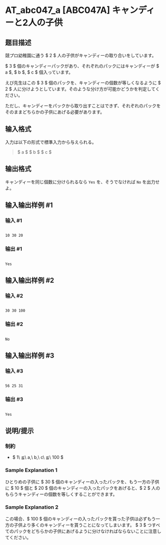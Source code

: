 # AT_abc047_a [ABC047A] キャンディーと2人の子供

## 题目描述

[problemUrl]: https://atcoder.jp/contests/abc047/tasks/abc047_a

競プロ幼稚園に通う $ 2 $ 人の子供がキャンディーの取り合いをしています。

$ 3 $ 個のキャンディーパックがあり、それぞれのパックにはキャンディーが $ a $, $ b $, $ c $ 個入っています。

えび先生はこの $ 3 $ 個のパックを、キャンディーの個数が等しくなるように $ 2 $ 人に分けようとしています。そのような分け方が可能かどうかを判定してください。

ただし、キャンディーをパックから取り出すことはできず、それぞれのパックをそのままどちらかの子供にあげる必要があります。

## 输入格式

入力は以下の形式で標準入力から与えられる。

> $ a $ $ b $ $ c $

## 输出格式

キャンディーを同じ個数に分けられるなら `Yes` を、そうでなければ `No` を出力せよ。

## 输入输出样例 #1

### 输入 #1

```
10 30 20
```

### 输出 #1

```
Yes
```

## 输入输出样例 #2

### 输入 #2

```
30 30 100
```

### 输出 #2

```
No
```

## 输入输出样例 #3

### 输入 #3

```
56 25 31
```

### 输出 #3

```
Yes
```

## 说明/提示

### 制約

- $ 1\ ≦\ a,\ b,\ c\ ≦\ 100 $

### Sample Explanation 1

ひとりめの子供に $ 30 $ 個のキャンディーの入ったパックを、もう一方の子供に $ 10 $ 個と $ 20 $ 個のキャンディーの入ったパックをあげると、$ 2 $ 人のもらうキャンディーの個数を等しくすることができます。

### Sample Explanation 2

この場合、$ 100 $ 個のキャンディーの入ったパックを貰った子供は必ずもう一方の子供より多くのキャンディーを貰うことになってしまいます。 $ 3 $ つすべてのパックをどちらかの子供にあげるように分けなければならないことに注意してください。